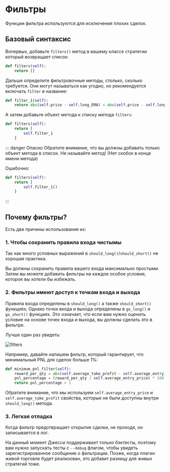# Фильтры

Функции фильтра используются для исключения плохих сделок.

## Базовый синтаксис

Вопервых, добавьте `filters()` метод в вашему классе стратегии который возвращает список:
```py
def filters(self):
    return []
```

Дальше определите фильтровочные методы, столько, сколько требуется. Они могут называться как угодно, но рекомендуется включать `filter` в название:

```py
def filter_1(self):
    return abs(self.price - self.long_EMA) < abs(self.price - self.longer_EMA)
```

А затем добавьте объект метода к списку метода `filters`:
```py
def filters(self):
    return [
        self.filter_1
    ]
```

::: danger Опасно
Обратите внимание, что вы должны добавить только объект метода в список. Не называйте метод! (Нет скобок в конце имени метода)

Ошибочно:
```py
def filters(self):
    return [
        self.filter_1()
    ]
```
:::

## Почему фильтры?
Есть две причины использования их:

### 1. Чтобы сохранить правила входа чистымы
Так как много условных выражений в `should_long()`/`should_short()` не хорошая практика. 

Вы должны сохранить правила вашего входа максимально простыми. Затем вы можете добавить фильтры на каждое особое условие, которое вы хотели бы избежать.

### 2. Фильтры имеют доступ к точкам входа и выхода
Правила входа определены в `should_long()` а также `should_short()` функциях; Однако точки входа и выхода определены в `go_long()` и `go_short()` функциях. Это означает, что если вам нужно оценить условие на основе точек входа и выхода, вы должны сделать это в фильтре. 

Лучше один раз увидеть:

![filters](../../docs/imgs/filters-diagram.png)

Например, давайте напишем фильтр, который гарантирует, что минимальный PNL для сделок больше 1%:

```py 
def minimum_pnl_filter(self):
    reward_per_qty = abs(self.average_take_profit - self.average_entry_price)
    pnl_percentage = (reward_per_qty / self.average_entry_price) * 100
    return pnl_percentage > 1
```

Обратите внимание, что мы используем `self.average_entry_price` и `self.average_take_profit` свойства, которые не были доступны внутри `should_long()` метода.


### 3. Легкая отладка 
Когда фильтр предотвращает открытие сделки, не проходя, он записывается в лог.

На данный момент Джесси поддерживает только бэктесты, поэтому вам нужно запускать тесты с `--debug` флагом, чтобы увидеть зарегистрированное сообщение о фильтрации. Позже, когда плагин живой торговле будет реализован, это добавит разницу для живых стратегий тоже. 